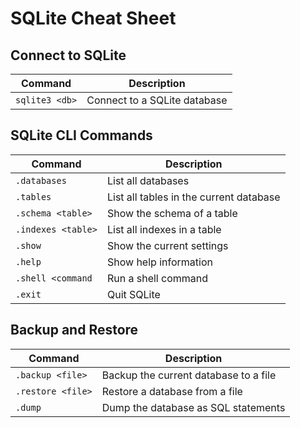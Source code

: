 # SQLite Cheat Sheet

## Connect to SQLite

| Command | Description |
| --- | --- |
| `sqlite3 <db>` | Connect to a SQLite database |

## SQLite CLI Commands

| Command | Description |
| --- | --- |
| `.databases` | List all databases |
| `.tables` | List all tables in the current database |
| `.schema <table>` | Show the schema of a table |
| `.indexes <table>` | List all indexes in a table |
| `.show` | Show the current settings |
| `.help` | Show help information |
| `.shell <command` | Run a shell command |
| `.exit` | Quit SQLite |

## Backup and Restore

| Command | Description |
| --- | --- |
| `.backup <file>` | Backup the current database to a file |
| `.restore <file>` | Restore a database from a file |
| `.dump` | Dump the database as SQL statements |

